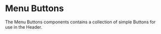 # Menu Buttons

The Menu Buttons components contains a collection of simple Buttons for use in the Header.
